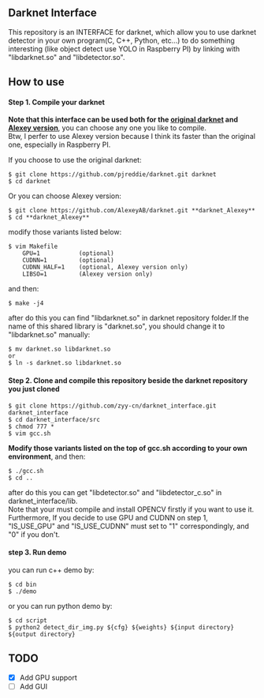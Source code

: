 ## Darknet Interface

This repository is an INTERFACE for darknet, which allow you to use darknet detector in your own program(C, C++, Python, etc...) to do something interesting (like object detect use YOLO in Raspberry PI) by linking with "libdarknet.so" and "libdetector.so".

## How to use
#### Step 1. Compile your darknet
**Note that this interface can be used both for the [original darknet](https://github.com/pjreddie/darknet) and [Alexey version](https://github.com/AlexeyAB/darknet)**, you can choose any one you like to compile.  
Btw, I perfer to use Alexey version because I think its faster than the original one, especially in Raspberry PI.  

If you choose to use the original darknet:
```
$ git clone https://github.com/pjreddie/darknet.git darknet
$ cd darknet
```
Or you can choose Alexey version:
```
$ git clone https://github.com/AlexeyAB/darknet.git **darknet_Alexey**
$ cd **darknet_Alexey**
```
modify those variants listed below:
```
$ vim Makefile
    GPU=1           (optional)
    CUDNN=1         (optional)
    CUDNN_HALF=1    (optional, Alexey version only)
    LIBSO=1         (Alexey version only)
```
and then:
```
$ make -j4
```
after do this you can find "libdarknet.so" in darknet repository folder.If the name of this shared library is "darknet.so", you should change it to "libdarknet.so" manually:
```
$ mv darknet.so libdarknet.so
or
$ ln -s darknet.so libdarknet.so
```

#### Step 2. Clone and compile this repository beside the darknet repository you just cloned
```
$ git clone https://github.com/zyy-cn/darknet_interface.git darknet_interface
$ cd darknet_interface/src
$ chmod 777 *
$ vim gcc.sh
```
**Modify those variants listed on the top of gcc.sh according to your own environment**, and then:
```
$ ./gcc.sh
$ cd ..
```
after do this you can get "libdetector.so" and "libdetector_c.so" in darknet_interface/lib.   
Note that your must compile and install OPENCV firstly if you want to use it. Furthermore, If you decide to use GPU and CUDNN on step 1, "IS_USE_GPU" and "IS_USE_CUDNN" must set to "1" correspondingly, and "0" if you don't.

#### step 3. Run demo
you can run c++ demo by:
```
$ cd bin
$ ./demo
```
or you can run python demo by:
```
$ cd script
$ python2 detect_dir_img.py ${cfg} ${weights} ${input directory} ${output directory}
```

## TODO
- [x] Add GPU support
- [ ] Add GUI
